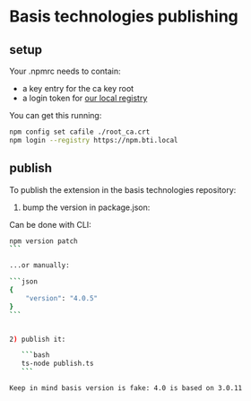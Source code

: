 # Basis technologies publishing

## setup

Your .npmrc needs to contain:

* a key entry for the ca key root
* a login token for [our local registry](https://npm.bti.local/)

You can get this running:

```bash
npm config set cafile ./root_ca.crt 
npm login --registry https://npm.bti.local  
```

## publish

To publish the extension in the basis technologies repository:

1) bump the version in package.json:

Can be done with CLI:

````bash
npm version patch
```

...or manually:

```json
{
    "version": "4.0.5"
}
```


2) publish it:

   ```bash
   ts-node publish.ts
   ```

Keep in mind basis version is fake: 4.0 is based on 3.0.11
